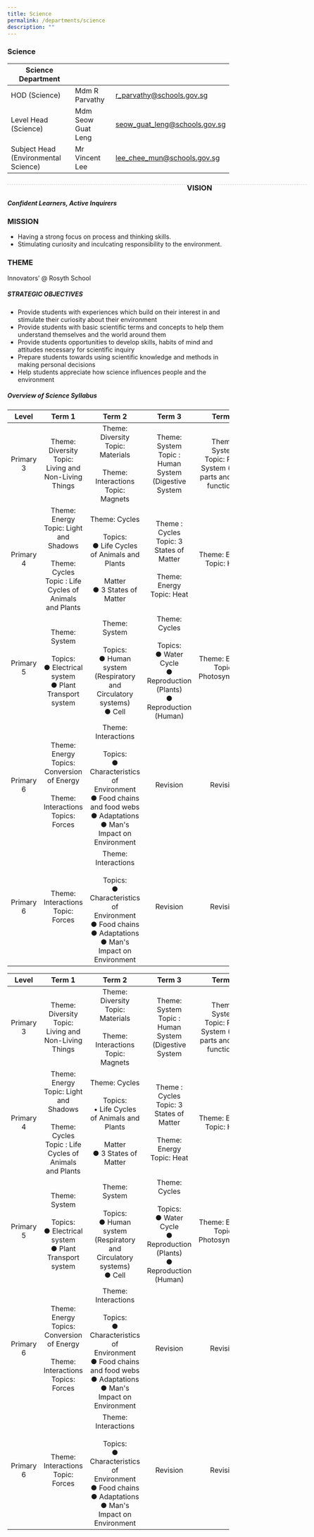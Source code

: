 ```yaml
---
title: Science
permalink: /departments/science
description: ""
---
```

### Science

| Science Department |  | |
| -------- | -------- | -------- |
| HOD (Science) | Mdm R Parvathy | r_parvathy@schools.gov.sg |
| Level Head (Science) | Mdm Seow Guat Leng | seow_guat_leng@schools.gov.sg | 
| Subject Head (Environmental Science) | Mr Vincent Lee | lee_chee_mun@schools.gov.sg | 

<div style="line-height: 19.6px; width: 408px; float: left;"><div style="margin-top: 8px; margin-bottom: 8px; line-height: 19.6px; width: 680px; border-bottom: 1px dashed rgb(204, 204, 204); height: 1px; clear: both;"></div></div>

### VISION
***Confident Learners, Active Inquirers***

### MISSION
* Having a strong focus on process and thinking skills.
* Stimulating curiosity and inculcating responsibility to the environment.

### THEME

Innovators’ @ Rosyth School

##### STRATEGIC OBJECTIVES
* Provide students with experiences which build on their interest in and stimulate their curiosity about their environment
* Provide students with basic scientific terms and concepts to help them understand themselves and the world around them
* Provide students opportunities to develop skills, habits of mind and attitudes necessary for scientific inquiry
* Prepare students towards using scientific knowledge and methods in making personal decisions
* Help students appreciate how science influences people and the environment

##### Overview of Science Syllabus

| Level | Term 1 | Term 2 | Term 3 | Term 4 |
|:---:|:---:|:---:|:---:|:---:|
| Primary 3 | Theme: Diversity<br>Topic: Living and Non-Living Things | Theme: Diversity<br>Topic: Materials<br><br>Theme: Interactions<br>Topic: Magnets | Theme: System<br>Topic : Human System (Digestive System | Theme: System<br>Topic: Plant System (Plant parts and their functions) |
| Primary 4 | Theme: Energy   <br>Topic: Light and Shadows<br><br>Theme: Cycles<br>Topic : Life Cycles of Animals and Plants | Theme: Cycles<br><br>Topics:<br>● Life Cycles of Animals and Plants   <br><br>Matter<br>● 3 States of Matter | Theme : Cycles <br>Topic: 3 States of Matter<br><br>Theme: Energy<br>Topic: Heat | Theme: Energy<br>Topic: Heat |
| Primary 5 | Theme: System<br><br>Topics:<br>● Electrical system<br>● Plant Transport system | Theme: System<br><br>Topics:<br>● Human system (Respiratory and Circulatory systems)<br>● Cell | Theme: Cycles<br><br>Topics:<br>● Water Cycle<br>● Reproduction (Plants)<br>● Reproduction (Human) | Theme: Energy<br>Topic: Photosynthesis |
| Primary 6 | Theme: Energy<br>Topics: Conversion of Energy<br><br>Theme: Interactions<br>Topics: Forces | Theme: Interactions<br><br>Topics:<br>● Characteristics of Environment<br>● Food chains and food webs<br>● Adaptations<br>● Man's Impact on Environment | Revision | Revision |
| Primary 6 | Theme: Interactions<br>Topic: Forces |  Theme: Interactions<br><br>Topics:<br>● Characteristics of Environment<br>● Food chains<br>● Adaptations<br>● Man's Impact on Environment |  Revision |  Revision |

| Level | Term 1 | Term 2 | Term 3 | Term 4 |
|:---:|:---:|:---:|:---:|:---:|
| Primary 3 | Theme: Diversity<br>Topic: Living and Non-Living Things | Theme: Diversity<br>Topic: Materials<br><br>Theme: Interactions<br>Topic: Magnets | Theme: System<br>Topic : Human System (Digestive System | Theme: System<br>Topic: Plant System (Plant parts and their functions) |
| Primary 4 | Theme: Energy   <br>Topic: Light and Shadows<br><br>Theme: Cycles<br>Topic : Life Cycles of Animals and Plants | Theme: Cycles<br><br>Topics:<br>• Life Cycles of Animals and Plants   <br><br>Matter<br>● 3 States of Matter | Theme : Cycles <br>Topic: 3 States of Matter<br><br>Theme: Energy<br>Topic: Heat | Theme: Energy<br>Topic: Heat |
| Primary 5 | Theme: System<br><br>Topics:<br>● Electrical system<br>● Plant Transport system | Theme: System<br><br>Topics:<br>● Human system (Respiratory and Circulatory systems)<br>● Cell | Theme: Cycles<br><br>Topics:<br>● Water Cycle<br>● Reproduction (Plants)<br>● Reproduction (Human) | Theme: Energy<br>Topic: Photosynthesis |
| Primary 6 | Theme: Energy<br>Topics: Conversion of Energy<br><br>Theme: Interactions<br>Topics: Forces | Theme: Interactions<br><br>Topics:<br>● Characteristics of Environment<br>● Food chains and food webs<br>● Adaptations<br>● Man's Impact on Environment | Revision | Revision |
| Primary 6 | Theme: Interactions<br>Topic: Forces |  Theme: Interactions<br><br>Topics:<br>● Characteristics of Environment<br>● Food chains<br>● Adaptations<br>● Man's Impact on Environment |  Revision |  Revision |